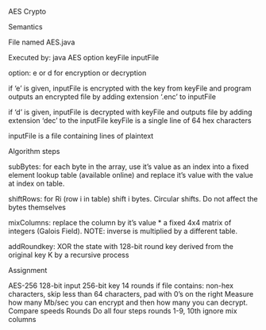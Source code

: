 AES Crypto

Semantics

File named AES.java

Executed by:        java AES option keyFile inputFile

option: e or d for encryption or decryption

if ‘e’ is given, inputFile is encrypted with the key from keyFile and program outputs an encrypted file by adding extension ‘.enc’ to inputFile

if ‘d’ is given, inputFile is decrypted with keyFile and outputs file by adding extension ‘dec’ to the inputFile
keyFile is a single line of 64 hex characters

inputFile is a file containing lines of plaintext

Algorithm steps

subBytes: for each byte in the array, use it’s value as an index into a fixed element lookup table (available online) and replace it’s value with the value at index on table.

shiftRows: for Ri (row i in table) shift i bytes. Circular shifts. Do not affect the bytes themselves

mixColumns: replace the column by it’s value * a fixed 4x4 matrix of integers (Galois Field). NOTE: inverse is multiplied by a different table.

addRoundkey: XOR the state with 128-bit round key derived from the original key K by a recursive process

Assignment

AES-256
128-bit input
256-bit key
14 rounds
if file contains:
non-hex characters, skip
less than 64 characters, pad with 0’s on the right
Measure how many Mb/sec you can encrypt and then how many you can decrypt. Compare speeds
Rounds
Do all four steps rounds 1-9, 10th ignore mix columns

